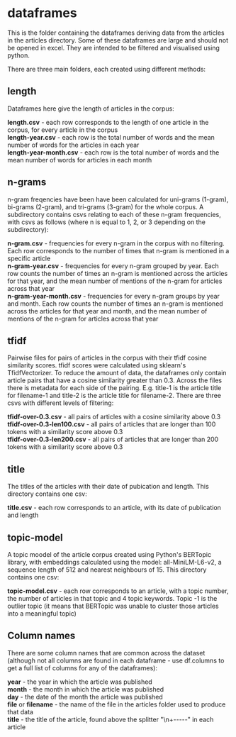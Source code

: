 # dataframes
This is the folder containing the dataframes deriving data from the articles in the articles directory. Some of these dataframes are large and should not be opened in excel. They are intended to be filtered and visualised using python.

There are three main folders, each created using different methods:

## length

Dataframes here give the length of articles in the corpus:

**length.csv** - each row  corresponds to the length of one article in the corpus, for every article in the corpus\
**length-year.csv** - each row is the total number of words and the mean number of words for the articles in each year\
**length-year-month.csv** - each row is the total number of words and the mean number of words for articles in each month

## n-grams

n-gram freqencies have been have been calculated for uni-grams (1-gram), bi-grams (2-gram), and tri-grams (3-gram) for the whole corpus. A subdirectory contains csvs relating to each of these n-gram frequencies, with csvs as follows (where n is equal to 1, 2, or 3 depending on the subdirectory):

**n-gram.csv** - frequencies for every n-gram in the corpus with no filtering. Each row corresponds to the number of times that n-gram is mentioned in a specific article\
**n-gram-year.csv** - frequencies for every n-gram grouped by year. Each row counts the number of times an n-gram is mentioned across the articles for that year, and the mean number of mentions of the n-gram for articles across that year\
**n-gram-year-month.csv** - frequencies for every n-gram groups by year and month. Each row counts the number of times an n-gram is mentioned across the articles for that year and month, and the mean number of mentions of the n-gram for articles across that year

## tfidf

Pairwise files for pairs of articles in the corpus with their tfidf cosine similarity scores. tfidf scores were calculated using sklearn's TfidfVectorizer. To reduce the amount of data, the dataframes only contain article pairs that have a cosine similarity greater than 0.3. Across the files there is metadata for each side of the pairing. E.g. title-1 is the article title for filename-1 and title-2 is the article title for filename-2. There are three csvs with different levels of filtering:

**tfidf-over-0.3.csv** - all pairs of articles with a cosine similarity above 0.3\
**tfidf-over-0.3-len100.csv** - all pairs of articles that are longer than 100 tokens with a similarity score above 0.3\
**tfidf-over-0.3-len200.csv** - all pairs of articles that are longer than 200 tokens with a similarity score above 0.3

## title

The titles of the articles with their date of pubication and length. This directory contains one csv:

**title.csv** - each row corresponds to an article, with its date of publication and length

## topic-model

A topic moodel of the article corpus created using Python's BERTopic library, with embeddings calculated using the model: all-MiniLM-L6-v2, a sequence length of 512 and nearest neighbours of 15. This directory contains one csv:

**topic-model.csv** - each row corresponds to an article, with a topic number, the number of articles in that topic and 4 topic keywords. Topic -1 is the outlier topic (it means that BERTopic was unable to cluster those articles into a meaningful topic)

## Column names

There are some column names that are common across the dataset (although not all columns are found in each dataframe - use df.columns to get a full list of columns for any of the dataframes):

**year** - the year in which the article was published\
**month** - the month in which the article was published\
**day** - the date of the month the article was published\
**file** or **filename** - the name of the file in the articles folder used to produce that data\
**title** - the title of the article, found above the splitter "\n+-----" in each article
